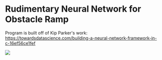 # Rudimentary Neural Network for Obstacle Ramp

Program is built off of Kip Parker's work: https://towardsdatascience.com/building-a-neural-network-framework-in-c-16ef56ce1fef

![](https://github.com/BSWriter/Unity-Rolling-Ball-Game-NN/ballTestNN.gif)
